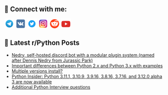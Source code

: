## 🔎 Connect with me:
[<img src="https://github.com/bullbesh/bullbesh/blob/main/images/Telegram.png" width="32" height="32" />](https://t.me/bullbesh)
[<img src="https://github.com/bullbesh/bullbesh/blob/main/images/VK.png" width="32" height="32" />](https://vk.com/bullbesh)
[<img src="https://github.com/bullbesh/bullbesh/blob/main/images/Twitter.png" width="32" height="32" />](https://twitter.com/bullbesh1)
[<img src="https://github.com/bullbesh/bullbesh/blob/main/images/Instagram.png" width="32" height="32" />](https://www.instagram.com/bullbesh)
[<img src="https://github.com/bullbesh/bullbesh/blob/main/images/Reddit.png" width="32" height="32" />](https://www.reddit.com/user/bullbesh)
[<img src="https://github.com/bullbesh/bullbesh/blob/main/images/YouTube.png" width="32" height="32" />](https://www.youtube.com/channel/UCtfjRs6uzgq5mfm8S06WTcg)

## 📕 Latest r/Python Posts
<!-- BLOG-POST-LIST:START -->
- [Nedry, self-hosted discord bot with a modular plugin system &lpar;named after Dennis Nedry from Jurassic Park&rpar;](https://www.reddit.com/r/Python/comments/zestbu/nedry_selfhosted_discord_bot_with_a_modular/)
- [Important differences between Python 2.x and Python 3.x with examples](https://www.reddit.com/r/Python/comments/zes1aj/important_differences_between_python_2x_and/)
- [Multiple versions install?](https://www.reddit.com/r/Python/comments/zernyh/multiple_versions_install/)
- [Python Insider: Python 3.11.1, 3.10.9, 3.9.16, 3.8.16, 3.7.16, and 3.12.0 alpha 3 are now available](https://www.reddit.com/r/Python/comments/zeoy84/python_insider_python_3111_3109_3916_3816_3716/)
- [Additional Python Interview questions](https://www.reddit.com/r/Python/comments/zenx40/additional_python_interview_questions/)
<!-- BLOG-POST-LIST:END -->
